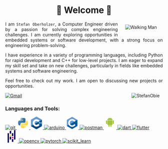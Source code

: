 <!-- Credit to [rahuldkjain](https://github.com/rahuldkjain/github-profile-readme-generator) for the starting point of my readme. -->

<!-- ## Stefan Oberholzer -->

<h1 align="center">🫡 Welcome 🫡</h1>
<!-- <h3 align="center">A passionate Computer Engineer from South Africa</h3> -->

<img 
    src="https://media1.tenor.com/m/Z_Ah8rkdZ4YAAAAd/walking-code.gif" 
    alt="Walking Man" 
    width="120" 
    style= "margin-left: 24px; 
            margin-top: 10px; 
            margin-bottom: 10px;" 
    align="right"/>

<div align="justify">

I am <code>Stefan Oberholzer</code>, a Computer Engineer driven by a passion for solving complex engineering challenges. I am currently exploring opportunities in embedded systems or software development, with a strong focus on engineering problem-solving.

I have experience in a variety of programming languages, including Python for rapid development and C++ for low-level projects. I am eager to expand my skill set and take on new challenges, particularly in fields like embedded systems and software engineering.

Feel free to check out my work. I am open to discussing new projects or opportunities.

</div>

<!-- Email Address (Left) and Profile Views (Right) -->
<div align="left" style="display: flex; justify-content: space-between; align-items: center; width: 100%;">
    <a href="mailto:stefanus.oberholzer@gmail.com">
        <img 
            src="https://img.shields.io/badge/Gmail-stefanus.oberholzer@gmail.com-red?style=flat&logo=gmail&logoColor=white" alt="Gmail" />
    </a>
    <span style="flex:1"></span>
    <img 
        src="https://komarev.com/ghpvc/?username=stefanobie&label=Profile%20views&color=0e75b6&style=flat" 
        alt="StefanObie"
        style="margin-right: 10px;" 
        align="right" />
</div>

<!-- Trophy Case
<p align="left"> <a href="https://github.com/ryo-ma/github-profile-trophy"><img src="https://github-profile-trophy.vercel.app/?username=stefanobie" alt="stefanobie" /></a> </p> -->

<!-- <h3 align="left">Connect with me:</h3>
<p align="left">
<a href="https://linkedin.com/in/stefanoberholzer739" target="blank"><img align="center" src="https://raw.githubusercontent.com/rahuldkjain/github-profile-readme-generator/master/src/images/icons/Social/linked-in-alt.svg" alt="stefanoberholzer739" height="30" width="40" /></a>
<a href="https://fb.com/stefanus oberholzer" target="blank"><img align="center" src="https://raw.githubusercontent.com/rahuldkjain/github-profile-readme-generator/master/src/images/icons/Social/facebook.svg" alt="stefanus oberholzer" height="30" width="40" /></a>
<a href="https://instagram.com/oberholzer.stefan" target="blank"><img align="center" src="https://raw.githubusercontent.com/rahuldkjain/github-profile-readme-generator/master/src/images/icons/Social/instagram.svg" alt="oberholzer.stefan" height="30" width="40" /></a>
<a href="https://discord.gg/steffie2169" target="blank"><img align="center" src="https://raw.githubusercontent.com/rahuldkjain/github-profile-readme-generator/master/src/images/icons/Social/discord.svg" alt="steffie2169" height="30" width="40" /></a>
</p> -->

<h3 align="left">Languages and Tools:</h3>
<p align="left"> 
<a href="https://git-scm.com/" target="_blank" rel="noreferrer"> <img src="https://www.vectorlogo.zone/logos/git-scm/git-scm-icon.svg" alt="git" width="40" height="40"/> </a> 
<a href="https://www.python.org" target="_blank" rel="noreferrer"> <img src="https://raw.githubusercontent.com/devicons/devicon/master/icons/python/python-original.svg" alt="python" width="40" height="40"/> </a> 
<a href="https://www.w3schools.com/cpp/" target="_blank" rel="noreferrer"> <img src="https://raw.githubusercontent.com/devicons/devicon/master/icons/cplusplus/cplusplus-original.svg" alt="cplusplus" width="40" height="40"/> </a> 
<a href="https://www.arduino.cc/" target="_blank" rel="noreferrer"> <img src="https://cdn.worldvectorlogo.com/logos/arduino-1.svg" alt="arduino" width="40" height="40"/> </a> 
<a href="https://www.cprogramming.com/" target="_blank" rel="noreferrer"> <img src="https://raw.githubusercontent.com/devicons/devicon/master/icons/c/c-original.svg" alt="c" width="40" height="40"/> </a> 
<a href="https://postman.com" target="_blank" rel="noreferrer"> <img src="https://www.vectorlogo.zone/logos/getpostman/getpostman-icon.svg" alt="postman" width="40" height="40"/> </a> 
<a href="https://developer.android.com" target="_blank" rel="noreferrer"> <img src="https://raw.githubusercontent.com/devicons/devicon/master/icons/android/android-original-wordmark.svg" alt="android" width="40" height="40"/> </a> 
<a href="https://dart.dev" target="_blank" rel="noreferrer"> <img src="https://www.vectorlogo.zone/logos/dartlang/dartlang-icon.svg" alt="dart" width="40" height="40"/> </a> 
<a href="https://flutter.dev" target="_blank" rel="noreferrer"> <img src="https://www.vectorlogo.zone/logos/flutterio/flutterio-icon.svg" alt="flutter" width="40" height="40"/> </a> 
<a href="https://pandas.pydata.org/" target="_blank" rel="noreferrer"> <img src="https://raw.githubusercontent.com/devicons/devicon/2ae2a900d2f041da66e950e4d48052658d850630/icons/pandas/pandas-original.svg" alt="pandas" width="40" height="40"/> </a> 
<a href="https://opencv.org/" target="_blank" rel="noreferrer"> <img src="https://www.vectorlogo.zone/logos/opencv/opencv-icon.svg" alt="opencv" width="40" height="40"/> </a> 
<a href="https://pytorch.org/" target="_blank" rel="noreferrer"> <img src="https://www.vectorlogo.zone/logos/pytorch/pytorch-icon.svg" alt="pytorch" width="40" height="40"/> </a> 
<a href="https://scikit-learn.org/" target="_blank" rel="noreferrer"> <img src="https://upload.wikimedia.org/wikipedia/commons/0/05/Scikit_learn_logo_small.svg" alt="scikit_learn" width="40" height="40"/> </a> </p>

<!-- Most Used Languages
Hide this until it is more diverse.
<p><img align="left" src="https://github-readme-stats.vercel.app/api/top-langs?username=stefanobie&show_icons=true&locale=en&layout=compact" alt="stefanobie" /></p> -->

<!-- GitHub Stats
Hide this until it is more impressive.
<p>&nbsp;<img align="center" src="https://github-readme-stats.vercel.app/api?username=stefanobie&show_icons=true&locale=en" alt="stefanobie" /></p> -->